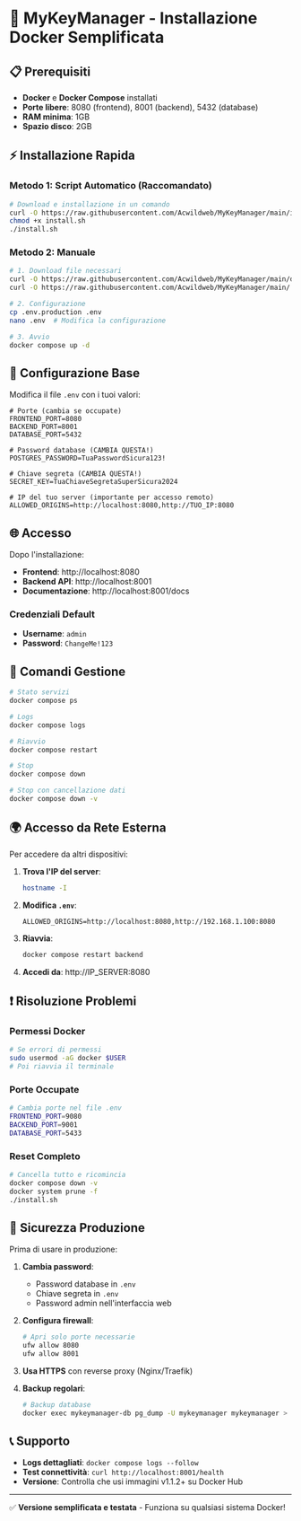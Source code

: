 # 🚀 MyKeyManager - Installazione Docker Semplificata

## 📋 Prerequisiti

- **Docker** e **Docker Compose** installati
- **Porte libere**: 8080 (frontend), 8001 (backend), 5432 (database)
- **RAM minima**: 1GB
- **Spazio disco**: 2GB

## ⚡ Installazione Rapida

### Metodo 1: Script Automatico (Raccomandato)

```bash
# Download e installazione in un comando
curl -O https://raw.githubusercontent.com/Acwildweb/MyKeyManager/main/install.sh
chmod +x install.sh
./install.sh
```

### Metodo 2: Manuale

```bash
# 1. Download file necessari
curl -O https://raw.githubusercontent.com/Acwildweb/MyKeyManager/main/docker-compose.yml
curl -O https://raw.githubusercontent.com/Acwildweb/MyKeyManager/main/.env.production

# 2. Configurazione
cp .env.production .env
nano .env  # Modifica la configurazione

# 3. Avvio
docker compose up -d
```

## 🔧 Configurazione Base

Modifica il file `.env` con i tuoi valori:

```env
# Porte (cambia se occupate)
FRONTEND_PORT=8080
BACKEND_PORT=8001
DATABASE_PORT=5432

# Password database (CAMBIA QUESTA!)
POSTGRES_PASSWORD=TuaPasswordSicura123!

# Chiave segreta (CAMBIA QUESTA!)
SECRET_KEY=TuaChiaveSegretaSuperSicura2024

# IP del tuo server (importante per accesso remoto)
ALLOWED_ORIGINS=http://localhost:8080,http://TUO_IP:8080
```

## 🌐 Accesso

Dopo l'installazione:

- **Frontend**: http://localhost:8080
- **Backend API**: http://localhost:8001
- **Documentazione**: http://localhost:8001/docs

### Credenziali Default
- **Username**: `admin`
- **Password**: `ChangeMe!123`

## 🔧 Comandi Gestione

```bash
# Stato servizi
docker compose ps

# Logs
docker compose logs

# Riavvio
docker compose restart

# Stop
docker compose down

# Stop con cancellazione dati
docker compose down -v
```

## 🌍 Accesso da Rete Esterna

Per accedere da altri dispositivi:

1. **Trova l'IP del server**:
   ```bash
   hostname -I
   ```

2. **Modifica `.env`**:
   ```env
   ALLOWED_ORIGINS=http://localhost:8080,http://192.168.1.100:8080
   ```

3. **Riavvia**:
   ```bash
   docker compose restart backend
   ```

4. **Accedi da**: http://IP_SERVER:8080

## ❗ Risoluzione Problemi

### Permessi Docker
```bash
# Se errori di permessi
sudo usermod -aG docker $USER
# Poi riavvia il terminale
```

### Porte Occupate
```bash
# Cambia porte nel file .env
FRONTEND_PORT=9080
BACKEND_PORT=9001
DATABASE_PORT=5433
```

### Reset Completo
```bash
# Cancella tutto e ricomincia
docker compose down -v
docker system prune -f
./install.sh
```

## 🔐 Sicurezza Produzione

Prima di usare in produzione:

1. **Cambia password**:
   - Password database in `.env`
   - Chiave segreta in `.env`
   - Password admin nell'interfaccia web

2. **Configura firewall**:
   ```bash
   # Apri solo porte necessarie
   ufw allow 8080
   ufw allow 8001
   ```

3. **Usa HTTPS** con reverse proxy (Nginx/Traefik)

4. **Backup regolari**:
   ```bash
   # Backup database
   docker exec mykeymanager-db pg_dump -U mykeymanager mykeymanager > backup.sql
   ```

## 📞 Supporto

- **Logs dettagliati**: `docker compose logs --follow`
- **Test connettività**: `curl http://localhost:8001/health`
- **Versione**: Controlla che usi immagini v1.1.2+ su Docker Hub

---

✅ **Versione semplificata e testata** - Funziona su qualsiasi sistema Docker!

